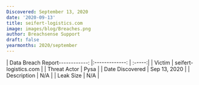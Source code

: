 ```yaml
---
Discovered: September 13, 2020
date: '2020-09-13'
title: seifert-logistics.com
image: images/blog/Breaches.png
author: Breachsense Support
draft: false
yearmonths: 2020/september
---
```


| Data Breach Report------------:   |:-------------:    | :-----:|
| Victim    | seifert-logistics.com      | 
| Threat Actor    | Pysa      | 
| Date Discovered    | Sep 13, 2020      | 
| Description    | N/A      | 
| Leak Size    | N/A      | 

